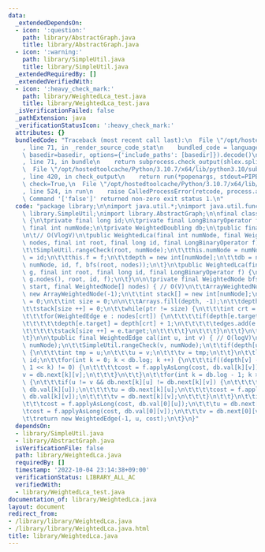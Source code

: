 ```yaml
---
data:
  _extendedDependsOn:
  - icon: ':question:'
    path: library/AbstractGraph.java
    title: library/AbstractGraph.java
  - icon: ':warning:'
    path: library/SimpleUtil.java
    title: library/SimpleUtil.java
  _extendedRequiredBy: []
  _extendedVerifiedWith:
  - icon: ':heavy_check_mark:'
    path: library/WeightedLca_test.java
    title: library/WeightedLca_test.java
  _isVerificationFailed: false
  _pathExtension: java
  _verificationStatusIcon: ':heavy_check_mark:'
  attributes: {}
  bundledCode: "Traceback (most recent call last):\n  File \"/opt/hostedtoolcache/Python/3.10.7/x64/lib/python3.10/site-packages/onlinejudge_verify/documentation/build.py\"\
    , line 71, in _render_source_code_stat\n    bundled_code = language.bundle(stat.path,\
    \ basedir=basedir, options={'include_paths': [basedir]}).decode()\n  File \"/opt/hostedtoolcache/Python/3.10.7/x64/lib/python3.10/site-packages/onlinejudge_verify/languages/user_defined.py\"\
    , line 71, in bundle\n    return subprocess.check_output(shlex.split(command))\n\
    \  File \"/opt/hostedtoolcache/Python/3.10.7/x64/lib/python3.10/subprocess.py\"\
    , line 420, in check_output\n    return run(*popenargs, stdout=PIPE, timeout=timeout,\
    \ check=True,\n  File \"/opt/hostedtoolcache/Python/3.10.7/x64/lib/python3.10/subprocess.py\"\
    , line 524, in run\n    raise CalledProcessError(retcode, process.args,\nsubprocess.CalledProcessError:\
    \ Command '['false']' returned non-zero exit status 1.\n"
  code: "package library;\n\nimport java.util.*;\nimport java.util.function.*;\nimport\
    \ library.SimpleUtil;\nimport library.AbstractGraph;\n\nfinal class WeightedLca\
    \ {\n\tprivate final long id;\n\tprivate final LongBinaryOperator f;\n\tprivate\
    \ final int numNode;\n\tprivate WeightedDoubling db;\n\tpublic final int depth[];\n\
    \n\t// O(VlogV)\n\tpublic WeightedLca(final int numNode, final WeightedNode[]\
    \ nodes, final int root, final long id, final LongBinaryOperator f) {\n\t\tSimpleUtil.nonNegativeCheck(numNode);\n\
    \t\tSimpleUtil.rangeCheck(root, numNode);\n\t\tthis.numNode = numNode;\n\t\tthis.id\
    \ = id;\n\t\tthis.f = f;\n\t\tdepth = new int[numNode];\n\t\tdb = new WeightedDoubling(numNode,\
    \ numNode, id, f, bfs(root, nodes));\n\t}\n\tpublic WeightedLca(final WeightedGraph\
    \ g, final int root, final long id, final LongBinaryOperator f) {\n\t\tthis(g.numNode,\
    \ g.nodes(), root, id, f);\n\t}\n\n\tprivate final WeightedNode bfs(final int\
    \ start, final WeightedNode[] nodes) { // O(V)\n\t\tArrayWeightedNode edges =\
    \ new ArrayWeightedNode(-1);\n\t\tint stack[] = new int[numNode];\n\t\tint ptr\
    \ = 0;\n\t\tint size = 0;\n\n\t\tArrays.fill(depth, -1);\n\t\tdepth[start] = 0;\n\
    \t\tstack[size ++] = 0;\n\t\twhile(ptr != size) {\n\t\t\tint crt = stack[ptr ++];\n\
    \t\t\tfor(WeightedEdge e : nodes[crt]) {\n\t\t\t\tif(depth[e.target] == -1) {\n\
    \t\t\t\t\tdepth[e.target] = depth[crt] + 1;\n\t\t\t\t\tedges.add(e.reverse());\n\
    \t\t\t\t\tstack[size ++] = e.target;\n\t\t\t\t}\n\t\t\t}\n\t\t}\n\t\treturn edges;\n\
    \t}\n\n\tpublic final WeightedEdge cal(int u, int v) { // O(logV)\n\t\tSimpleUtil.rangeCheck(u,\
    \ numNode);\n\t\tSimpleUtil.rangeCheck(v, numNode);\n\t\tif(depth[u] > depth[v])\
    \ {\n\t\t\tint tmp = u;\n\t\t\tu = v;\n\t\t\tv = tmp;\n\t\t}\n\t\tlong cost =\
    \ id;\n\t\tfor(int k = 0; k < db.log; k ++) {\n\t\t\tif((depth[v] - depth[u] &\
    \ 1 << k) != 0) {\n\t\t\t\tcost = f.applyAsLong(cost, db.val[k][v]);\n\t\t\t\t\
    v = db.next[k][v];\n\t\t\t}\n\t\t}\n\t\tfor(int k = db.log - 1; k >= 0; k --)\
    \ {\n\t\t\tif(u != v && db.next[k][u] != db.next[k][v]) {\n\t\t\t\tcost = f.applyAsLong(cost,\
    \ db.val[k][u]);\n\t\t\t\tu = db.next[k][u];\n\t\t\t\tcost = f.applyAsLong(cost,\
    \ db.val[k][v]);\n\t\t\t\tv = db.next[k][v];\n\t\t\t}\n\t\t}\n\t\tif(u != v) {\n\
    \t\t\tcost = f.applyAsLong(cost, db.val[0][u]);\n\t\t\tu = db.next[0][u];\n\t\t\
    \tcost = f.applyAsLong(cost, db.val[0][v]);\n\t\t\tv = db.next[0][v];\n\t\t}\n\
    \t\treturn new WeightedEdge(-1, u, cost);\n\t}\n}"
  dependsOn:
  - library/SimpleUtil.java
  - library/AbstractGraph.java
  isVerificationFile: false
  path: library/WeightedLca.java
  requiredBy: []
  timestamp: '2022-10-04 23:14:38+09:00'
  verificationStatus: LIBRARY_ALL_AC
  verifiedWith:
  - library/WeightedLca_test.java
documentation_of: library/WeightedLca.java
layout: document
redirect_from:
- /library/library/WeightedLca.java
- /library/library/WeightedLca.java.html
title: library/WeightedLca.java
---
```

